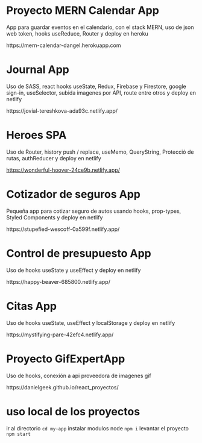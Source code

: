 
# Proyecto MERN Calendar App
<p>App para guardar eventos en el calendario, con el stack MERN, uso de json web token, hooks useReduce, Router y deploy en heroku </p>
https://mern-calendar-dangel.herokuapp.com


# Journal App <br>
<p>Uso de SASS, react hooks useState, Redux, Firebase y Firestore, google sign-in, useSelector, subida imagenes por API, route entre otros y deploy en netlify </p>
https://jovial-tereshkova-ada93c.netlify.app/

# Heroes SPA <br>
<p>Uso de Router, history push / replace, useMemo, QueryString, Protecció de rutas, authReducer y deploy en netlify </p>

https://wonderful-hoover-24ce9b.netlify.app/

# Cotizador de seguros App <br>
<p>Pequeña app para cotizar seguro de autos usando hooks, prop-types, Styled Components y deploy en netlify </p>
https://stupefied-wescoff-0a599f.netlify.app/

# Control de presupuesto App <br> 
<p>Uso de hooks useState y useEffect y deploy en netlify</p>
https://happy-beaver-685800.netlify.app/

# Citas App <br>
<p>Uso de hooks useState, useEffect y localStorage y deploy en netlify</p>
https://mystifying-pare-42efc4.netlify.app/


# Proyecto GifExpertApp <br>
<p>Uso de hooks, conexión a api proveedora de imagenes gif</p>
https://danielgeek.github.io/react_proyectos/


# uso local de los proyectos
ir al directorio
`cd my-app`
instalar modulos node
`npm i`
levantar el proyecto
`npm start`
